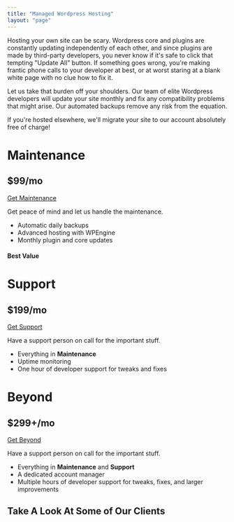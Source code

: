 ```yaml
---
title: "Managed Wordpress Hosting"
layout: "page"
---
```


Hosting your own site can be scary. Wordpress core and plugins are constantly updating independently of each other, and since plugins are made by third-party developers, you never know if it's safe to click that tempting "Update All" button. If something goes wrong, you're making frantic phone calls to your developer at best, or at worst staring at a blank white page with no clue how to fix it.

Let us take that burden off your shoulders. Our team of elite Wordpress developers will update your site monthly and fix any compatibility problems that might arise. Our automated backups remove any risk from the equation.

If you're hosted elsewhere, we'll migrate your site to our account absolutely free of charge!

<div class="row mt-5 mb-5">
	<div class="col-sm-4">
		<div class="product-tile">
			<h1 class="product-title">Maintenance</h1>
			<h2 class="product-cost">$99/mo</h2>
			<a href="/contact-us" class="product-link">Get Maintenance</a>
			<p>Get peace of mind and let us handle the maintenance.</p>
			<ul>
				<li>Automatic daily backups</li>
				<li>Advanced hosting with WPEngine</li>
				<li>Monthly plugin and core updates</li>
			</ul>
		</div>
	</div>
	<div class="col-sm-4">
		<div class="product-tile product-tile-recommended">
			<h4 class="product-notice">Best Value</h4>
			<h1 class="product-title">Support</h1>
			<h2 class="product-cost">$199/mo</h2>
			<a href="/contact-us" class="product-link">Get Support</a>
			<p>Have a support person on call for the important stuff.</p>
			<ul>
				<li>Everything in <strong>Maintenance</strong></li>
				<li>Uptime monitoring</li>
				<li>One hour of developer support for tweaks and fixes</li>
			</ul>
		</div>
	</div>
	<div class="col-sm-4">
		<div class="product-tile">
			<h1 class="product-title">Beyond</h1>
			<h2 class="product-cost">$299+/mo</h2>
			<a href="/contact-us" class="product-link">Get Beyond</a>
			<p>Have a support person on call for the important stuff.</p>
			<ul>
				<li>Everything in <strong>Maintenance</strong> and <strong>Support</strong></li>
				<li>A dedicated account manager</li>
				<li>Multiple hours of developer support for tweaks, fixes, and larger improvements</li>
			</ul>
		</div>
	</div>
</div>

<div class="logo-cloud">
	<h2>Take A Look At Some of Our <i class="icofont-slightly-smile"></i> Clients</h2>
	
</div>